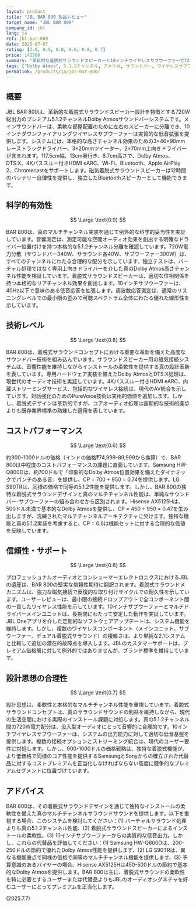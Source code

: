 ```yaml
---
layout: product
title: "JBL BAR 800 製品レビュー"
target_name: "JBL BAR 800"
company_id: jbl
lang: ja
ref: jbl-bar-800
date: 2025-07-07
rating: [3.8, 0.9, 0.8, 0.6, 0.8, 0.7]
price: 142500
summary: "革新的な着脱式サラウンドスピーカーと10インチワイヤレスサブウーファーで720W出力を提供するJBLの5.1.2チャンネルサウンドバーシステム。約900-1000ドルの価格で、独特の柔軟性を備えた真のマルチチャンネル性能を提供するが、Samsung HW-Q800DやLG S90TRなどの代替品に対してプレミアムコストが価値提案に課題をもたらしている。"
tags: ["Dolby Atmos", 5.1.2チャンネル, アメリカ, サウンドバー, ワイヤレスサブウーファー, 着脱式サラウンド]
permalink: /products/ja/jbl-bar-800/
---
```


## 概要

JBL BAR 800は、革新的な着脱式サラウンドスピーカー設計を特徴とする720W総出力のプレミアム5.1.2チャンネルDolby Atmosサウンドバーシステムです。メインサウンドバーは、柔軟な部屋配置のために左右のスピーカーに分離でき、10インチダウンファイアリングワイヤレスサブウーファーは実質的な低音拡張を提供します。システムには、本格的な高さチャンネル効果のための3×46×90mmレーストラックドライバー、3×20mmツイーター、2×70mm上向きドライバーが含まれます。117.5cm幅、13cm奥行き、6.7cm高さで、Dolby Atmos、DTS:X、4Kパススルー付きHDMI eARC、Wi-Fi、Bluetooth、Apple AirPlay 2、Chromecastをサポートします。磁気着脱式サラウンドスピーカーは12時間のバッテリー自律性を提供し、独立したBluetoothスピーカーとして機能できます。

## 科学的有効性

$$ \Large \text{0.9} $$

BAR 800は、真のマルチチャンネル実装を通じて例外的な科学的妥当性を実証しています。音響測定は、測定可能な空間オーディオ効果を創出する明確なドライバー位置付けを持つ本格的な5.1.2チャンネル分離を確認しています。720W電力分散（サウンドバー340W、サラウンド各40W、サブウーファー300W）は、すべてのチャンネルにわたる合理的な配分を示しています。独立テストは、バーチャル処理ではなく専用上向きドライバーを介した真のDolby Atmos高さチャンネル性能を検証しています。着脱式サラウンドスピーカーは、適切な位相関係を持つ本格的なリアチャンネル効果を創出します。10インチサブウーファーは、40Hz以下で意味のある低音応答を拡張します。周波数応答測定は、通常のリスニングレベルでの最小限の歪みで可聴スペクトラム全体にわたる優れた線形性を示しています。

## 技術レベル

$$ \Large \text{0.8} $$

BAR 800は、着脱式サラウンドコンセプトにおける重要な革新を備えた高度なサウンドバー技術を組み込んでいます。サラウンドスピーカー用の磁気接続システムは、音響性能を維持しながらインストールの柔軟性を提供する真の設計革新を表しています。専用ハードウェア実装を備えたDolby AtmosとDTS:X処理は、現世代のオーディオ技術を実証しています。4Kパススルー付きHDMI eARC、内蔵ストリーミングサービス、包括的なワイヤレス接続は、現代のAV統合を示しています。対話強化のためのPureVoice技術は実用的価値を追加します。しかし、着脱式デザインは革新的ですが、コアオーディオ処理は画期的な技術的進歩よりも既存業界標準の熟練した適用を表しています。

## コストパフォーマンス

$$ \Large \text{0.6} $$

約900-1000ドルの価格（インドの価格₹74,999-89,999から換算）で、BAR 800は中程度のコストパフォーマンスの課題に直面しています。Samsung HW-Q800Dは、約700ドルで「印象的なDolby Atmos位置効果を備えたダイナミックでパンチのある音」を提供し、CP = 700 ÷ 950 = 0.74を提供します。LG S90TRは、同様の価格で同等の5.1.2性能を提供します。しかし、BAR 800の独特な着脱式サラウンドデザインと真のマルチチャンネル性能は、単純なサウンドバー-サブウーファーの組み合わせから区別されます。Hisense AX5125Hは、500ドル未満で基本的なDolby Atmosを提供し、CP = 450 ÷ 950 = 0.47を生み出しますが、洗練されたマルチチャンネルアーキテクチャに欠けます。独特な機能と真の5.1.2実装を考慮すると、CP = 0.6は機能セットに対する合理的な価値を反映しています。

## 信頼性・サポート

$$ \Large \text{0.8} $$

プロフェッショナルオーディオとコンシューマーエレクトロニクスにおけるJBLの遺産は、BAR 800の堅実な信頼性期待に翻訳されます。着脱式サラウンドメカニズムは、強力な磁気接続で反復的な取り付けサイクルでの耐久性を示しています。ユーザーレビューは、最小限の接続ドロップアウトで全コンポーネント間の一貫したワイヤレス性能を示しています。10インチサブウーファーとマルチドライバーメインユニットは、長期間にわたって安定した動作を実証しています。JBL Oneアプリを介した定期的なソフトウェアアップデートは、システム機能を維持します。しかし、複数のワイヤレスコンポーネント（メインユニット、サブウーファー、デュアル着脱式サラウンド）の複雑さは、より単純な2.1システムと比較して追加の潜在的故障点を導入します。JBLのカスタマーサポートは、プレミアム価格層に対して例外的ではありませんが、ブランド標準を維持しています。

## 設計思想の合理性

$$ \Large \text{0.7} $$

設計思想は、柔軟性と本格的なマルチチャンネル性能を重視しています。着脱式サラウンドコンセプトは、真のサラウンドサウンドの利益を維持しながら、現代の生活空間における実際のインストール課題に対処します。真の5.1.2チャンネル間の720W電力配分は、没入型オーディオにとって音響的に合理的です。10インチワイヤレスサブウーファーは、システムの出力能力に対して適切な低音基盤を提供します。複数の接続オプションとストリーミング統合は、現代のユーザー要件に対処します。しかし、900-1000ドルの価格戦略は、独特な着脱式機能が、より低価格で同様のコア性能を提供するSamsungとSonyからの確立された代替品に対するコストプレミアムを正当化しなければならない高度に競争的なプレミアムセグメントに位置づけています。

## アドバイス

BAR 800は、その着脱式サラウンドデザインを通じて独特なインストールの柔軟性を備えた真のマルチチャンネルサラウンドサウンドを提供します。以下を重視する場合、このシステムを検討してください：(1) バーチャルサラウンド処理よりも真の5.1.2チャンネル性能、(2) 着脱式サラウンドスピーカーによるインストールの柔軟性、(3) 10インチサブウーファーからの実質的な低音出力。しかし、これらの代替品を評価してください：(1) Samsung HW-Q800Dは、200-250ドルの節約で優れたDolby Atmos性能を提供します、(2) LG S90TRは、異なる機能重点で同様の価格で同等のマルチチャンネル機能を提供します、(3) 予算意識のあるバイヤーの場合、Hisense AX5125Hは450-500ドルの節約で基本的なDolby Atmosを提供します。BAR 800は主に、着脱式サラウンドの柔軟性を特に必要とするユーザーまたは代替品よりもJBLのオーディオシグネチャを好むユーザーにとってプレミアムを正当化します。

(2025.7.7)